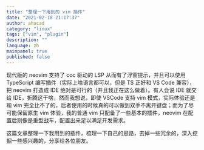 ```yaml
---
title: "整理一下用到的 vim 插件"
date: "2021-02-18 21:17:37"
author: ahacad
category: "linux"
tags: ["vim", "plugin"]
description: ""
language: zh
mainpanel: true
published: false
---
```


现代版的 neovim 支持了 coc 驱动的 LSP 从而有了浮窗提示，并且可以使用 TypeScript 编写插件（实际上啥语言都可以，但是 TS 正好和 VS Code 兼容），把 neovim 打造成 IDE 绝对是可行的（并且我正在这么做着）。有人会说 IDE 就交给 IDE，折腾这干啥，然而我想说，即使 VSCode 支持 vim 模式，实际体验还是和 vim 完全比不了的，后者使用的时候真的可以做到双手不离开键盘；而为了尽可能保留原生 vim 体验，我的普通 vim 只配备了一些基本的插件，neovim 在配置后则像是重型战车，配置出来足以满足开发需求。

这篇文章整理一下我用到的插件，梳理一下自己的思路，去掉一些冗余的，深入挖掘一些感兴趣的，分享给各位朋友。

### 
